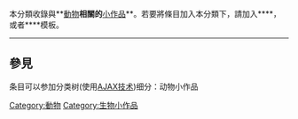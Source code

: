 本分類收錄與**[動物](https://zh.wikipedia.org/wiki/動物 "wikilink")**相關的**[小作品](https://zh.wikipedia.org/wiki/Wikipedia:小作品 "wikilink")**。若要將條目加入本分類下，請加入****，或者****模板。


-----

## 參見

条目可以参加分类树(使用[AJAX技术](../Page/AJAX.md "wikilink"))细分：<categorytree>动物小作品</categorytree>

[Category:動物](https://zh.wikipedia.org/wiki/Category:動物 "wikilink")
[Category:生物小作品](https://zh.wikipedia.org/wiki/Category:生物小作品 "wikilink")